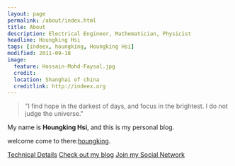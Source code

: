 ```yaml
---
layout: page
permalink: /about/index.html
title: About
description: Electrical Engineer, Mathematician, Physicist
headline: Houngking Hsi
tags: [indeex, houngking, Houngking Hsi]
modified: 2011-09-18
image:
  feature: Hossain-Mohd-Faysal.jpg
  credit: 
  location: Shanghai of china
  creditlink: http://indeex.org
---
```


>"I find hope in the darkest of days, and focus in the brightest. I do not judge the universe."


My name is **Houngking Hsi**, and this is my personal blog.  

welcome come to there:<a markdown="0" visited="{color:#ffffff}" href="http://indeex.org/houngking" class="btn">houngking</a>.  

<a markdown="0" href="http://houngking.ml" class="btn">Technical Details</a> <a markdown="0" href="http://blog.sina.com.cn/imisslovelove" class="btn">Check out my blog</a> <a markdown="0" href="http:indeex.org/houngking/about/" class="btn">Join my Social Network</a>
